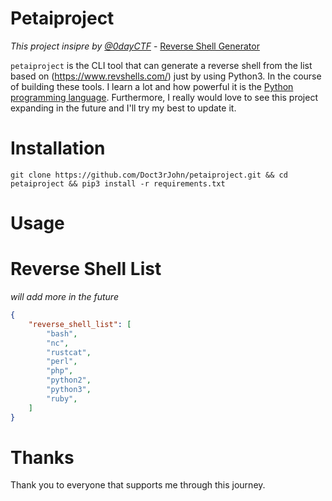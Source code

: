 # Petaiproject

 _This project insipre by [@0dayCTF](https://twitter.com/0dayCTF)_ - [Reverse Shell Generator](https://www.revshells.com/)

`petaiproject` is the CLI tool that can generate a reverse shell from the list based on (https://www.revshells.com/) just by using Python3. In the course of building these tools. I learn a lot and how powerful it is the [Python programming language](https://www.python.org/). Furthermore, I really would love to see this project expanding in the future and I'll try my best to update it.

# Installation
```
git clone https://github.com/Doct3rJohn/petaiproject.git && cd petaiproject && pip3 install -r requirements.txt
```

# Usage


# Reverse Shell List
_will add more in the future_
```json
{
	"reverse_shell_list": [
		"bash",
		"nc",
		"rustcat",
		"perl",
		"php",
		"python2",
		"python3",
		"ruby",
	]
}
```

# Thanks
Thank you to everyone that supports me through this journey.